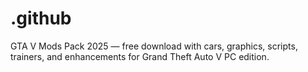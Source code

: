 # .github
GTA V Mods Pack 2025 — free download with cars, graphics, scripts, trainers, and enhancements for Grand Theft Auto V PC edition.
